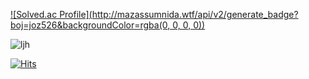 <!-- ![이재훈 소개](https://capsule-render.vercel.app/api?type=rect&height=300&color=gradient&text=jaehunLee%20git) -->

[![Solved.ac Profile](http://mazassumnida.wtf/api/v2/generate_badge?boj=joz526&backgroundColor=rgba(0, 0, 0, 0))](https://solved.ac/joz526/)

![ljh](https://github-readme-stats.vercel.app/api?username=jaehunLee-git&show_icons=true&bg_color=00000000)

[![Hits](https://hits.seeyoufarm.com/api/count/incr/badge.svg?url=https%3A%2F%2Fgithub.com%2Fjaehunleee&count_bg=%23BA3DC8&title_bg=%23BA3DC8&icon=furrynetwork.svg&icon_color=%23E7E7E7&title=hits&edge_flat=false)](https://hits.seeyoufarm.com)